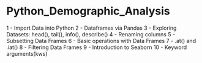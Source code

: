 # Python_Demographic_Analysis

1 - Import Data into Python
2 - Dataframes via Pandas
3 - Exploring Datasets: head(), tail(), info(), describe()
4 - Renaming columns
5 - Subsetting Data Frames
6 - Basic operations with Data Frames
7 - .at() and .iat()
8 - Filtering Data Frames
9 - Introduction to Seaborn
10 - Keyword arguments(kws)
